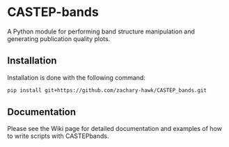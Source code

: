 # CASTEP-bands
A Python module for performing band structure manipulation and generating publication quality plots.

## Installation

Installation is done with the following command:

```bash
pip install git+https://github.com/zachary-hawk/CASTEP_bands.git
```

## Documentation
Please see the Wiki page for detailed documentation and examples of how to write scripts with CASTEPbands.